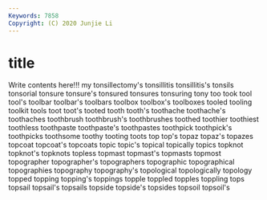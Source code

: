```yaml
---
Keywords: 7858
Copyright: (C) 2020 Junjie Li
---
```


# title

Write contents here!!!
my 
tonsillectomy's 
tonsillitis 
tonsillitis's 
tonsils 
tonsorial 
tonsure 
tonsure's 
tonsured 
tonsures
tonsuring 
tony 
too 
took 
tool 
tool's 
toolbar 
toolbar's 
toolbars 
toolbox
toolbox's 
toolboxes 
tooled 
tooling 
toolkit 
tools 
toot 
toot's 
tooted 
tooth
tooth's 
toothache 
toothache's 
toothaches 
toothbrush 
toothbrush's 
toothbrushes 
toothed 
toothier 
toothiest
toothless 
toothpaste 
toothpaste's 
toothpastes 
toothpick 
toothpick's 
toothpicks 
toothsome 
toothy 
tooting
toots 
top 
top's 
topaz 
topaz's 
topazes 
topcoat 
topcoat's 
topcoats 
topic
topic's 
topical 
topically 
topics 
topknot 
topknot's 
topknots 
topless 
topmast 
topmast's
topmasts 
topmost 
topographer 
topographer's 
topographers 
topographic 
topographical 
topographies 
topography 
topography's
topological 
topologically 
topology 
topped 
topping 
topping's 
toppings 
topple 
toppled 
topples
toppling 
tops 
topsail 
topsail's 
topsails 
topside 
topside's 
topsides 
topsoil 
topsoil's
